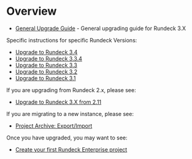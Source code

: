 # Overview


- [General Upgrade Guide](upgrading.md) - General upgrading guide for Rundeck 3.X

Specific instructions for specific Rundeck Versions:

- [Upgrade to Rundeck 3.4](upgrading-to-rundeck-3.4.md)
- [Upgrade to Rundeck 3.3.4](upgrading-to-rundeck-3.3.4.md)
- [Upgrade to Rundeck 3.3](upgrading-to-rundeck-3.3.md)
- [Upgrade to Rundeck 3.2](upgrading-to-rundeck-3.2.md)
- [Upgrade to Rundeck 3.1](upgrading-to-rundeck-3.1.md)


If you are upgrading from Rundeck 2.x, please see:

- [Upgrade to Rundeck 3.X from 2.11](upgrading-to-rundeck3.md)

If you are migrating to a new instance, please see:
- [Project Archive: Export/Import](/administration/projects/project-archive.md)

Once you have upgraded, you may want to see:

- [Create your first Rundeck Enterprise project](/manual/03-getting-started.md#project-setup)
